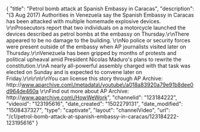 {
    "title": "Petrol bomb attack at Spanish Embassy in Caracas",
    "description": "(3 Aug 2017) Authorities in Venezuela say the Spanish Embassy in Caracas has been attacked with multiple homemade explosive devices. \r\nProsecutors report that two individuals on a motorcycle launched the devices described as petrol bombs at the embassy on Thursday.\r\nThere appeared to be no damage to the building. \r\nNo police or security forces were present outside of the embassy when AP journalists visited later on Thursday.\r\nVenezuela has been gripped by months of protests and political upheaval amid President Nicolas Maduro's plans to rewrite the constitution.\r\nA nearly all-powerful assembly charged with that task was elected on Sunday and is expected to convene later on Friday.\r\n\r\n\r\nYou can license this story through AP Archive: http:\/\/www.aparchive.com\/metadata\/youtube\/a018a83920a79e91b8dee0d964de460a \r\nFind out more about AP Archive: http:\/\/www.aparchive.com\/HowWeWork",
    "channelid": "123184222",
    "videoid": "123195616",
    "date_created": "1502279131",
    "date_modified": "1508437327",
    "type": "captivate",
    "layout": "channelVideo",
    "url": "\/c1\/petrol-bomb-attack-at-spanish-embassy-in-caracas\/123184222-123195616"
}